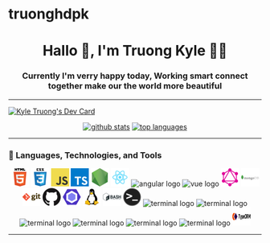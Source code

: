 # truonghdpk

<h1 align="center">Hallo 👋, I'm Truong Kyle 👨‍💻</h1>
<h3 align="center">Currently I'm verry happy today, Working smart connect together make our the world more beautiful</h3>

---
<a href="https://app.daily.dev/truonghdpk"><img src="https://api.daily.dev/devcards/b8622a17c0f34ce0ac51e32a834560b7.png?r=v9i" width="400" alt="Kyle Truong's Dev Card"/></a>
<p align="center">
  <a href="https://github.com/rivenirvana/github-readme-stats" title="GitHub Readme Stats"><img src="https://github-readme-stats.vercel.app/api?username=truonghdpk&show_icons=true&theme=default&count_private=true&show_icons=true" width=60.40%" alt="github stats" /></a>
  <a href="https://github.com/rivenirvana/github-readme-stats" title="GitHub Readme Stats"><img src="https://github-readme-stats.vercel.app/api/top-langs/?username=truonghdpk&layout=compact" width=35.60%" alt="top languages" /></a>
</p>

---

### 🧰 Languages, Technologies, and Tools

<p align="center">
  <a title="HTML"><img src="https://raw.githubusercontent.com/github/explore/80688e429a7d4ef2fca1e82350fe8e3517d3494d/topics/html/html.png" alt="html logo" width="36" height="36" /></a>
  <a title="CSS"><img src="https://raw.githubusercontent.com/github/explore/80688e429a7d4ef2fca1e82350fe8e3517d3494d/topics/css/css.png" alt="css logo" width="36" height="36" /></a>
  <a title="JavaScript"><img src="https://raw.githubusercontent.com/github/explore/80688e429a7d4ef2fca1e82350fe8e3517d3494d/topics/javascript/javascript.png" alt="javascript logo" width="36" height="36" /></a>
  <a title="TypeScript"><img src="https://raw.githubusercontent.com/github/explore/80688e429a7d4ef2fca1e82350fe8e3517d3494d/topics/typescript/typescript.png" alt="typescript logo" width="36" height="36"  /></a>
  <a title="Node.js"><img src="https://raw.githubusercontent.com/github/explore/80688e429a7d4ef2fca1e82350fe8e3517d3494d/topics/nodejs/nodejs.png" alt="nodejs logo" width="36" height="36" /></a>
  <a title="React"><img src="https://raw.githubusercontent.com/github/explore/80688e429a7d4ef2fca1e82350fe8e3517d3494d/topics/react/react.png" alt="react logo" width="36" height="36"  /></a>
  <a title="Angular"><img src="https://angular.io/assets/images/logos/angular/angular.svg" alt="angular logo" width="36" height="36"  /></a>
  <a title="Vue"><img src="https://vuejs.org/images/logo.png" alt="vue logo" width="36" height="36"  /></a> 
  <a title="GraphQL"><img src="https://raw.githubusercontent.com/github/explore/5c058a388828bb5fde0bcafd4bc867b5bb3f26f3/topics/graphql/graphql.png" alt="graphql logo" width="36" height="36" /></a>
  <a title="MongoDB"><img src="https://raw.githubusercontent.com/github/explore/80688e429a7d4ef2fca1e82350fe8e3517d3494d/topics/mongodb/mongodb.png" alt="mongodb logo" width="36" height="36" /></a>
  <a title="Git"><img src="https://raw.githubusercontent.com/github/explore/80688e429a7d4ef2fca1e82350fe8e3517d3494d/topics/git/git.png" alt="git logo" width="36" height="36" /></a>
  <a title="GitHub"><img src="https://raw.githubusercontent.com/github/explore/78df643247d429f6cc873026c0622819ad797942/topics/github/github.png" alt="github logo" width="36" height="36" /></a>
  <a title="ESLint"><img src="https://raw.githubusercontent.com/github/explore/80688e429a7d4ef2fca1e82350fe8e3517d3494d/topics/eslint/eslint.png"  alt="eslint logo" width="36" height="36"  /></a>
  <a title="Linux"><img src="https://raw.githubusercontent.com/github/explore/80688e429a7d4ef2fca1e82350fe8e3517d3494d/topics/linux/linux.png" alt="linux logo" width="36" height="36" /></a>
  <a title="Bash"><img src="https://raw.githubusercontent.com/github/explore/80688e429a7d4ef2fca1e82350fe8e3517d3494d/topics/bash/bash.png" alt="bash logo" width="36" height="36" /></a>
  <a title="Terminal"><img src="https://raw.githubusercontent.com/github/explore/d92924b1d925bb134e308bd29c9de6c302ed3beb/topics/terminal/terminal.png" alt="terminal logo" width="36" height="36" /></a>
  <a title="Open-core"><img src="https://dortania.github.io/OpenCore-Install-Guide/homepage.png" alt="terminal logo" width="36" height="36" /></a>
  <a title="Docker"><img src="https://d1q6f0aelx0por.cloudfront.net/product-logos/library-docker-logo.png" alt="terminal logo" width="36" height="36" /></a>
  <a title="Docker-compose"><img src="https://github.com/docker/compose/raw/master/logo.png?raw=true" alt="terminal logo" width="36" height="36" /></a>
  <a title="Traefik"><img src="https://d1q6f0aelx0por.cloudfront.net/product-logos/library-traefik-logo.png" alt="terminal logo" width="36" height="36" /></a>
  <a title="Vendure"><img src="https://www.vendure.io/logo.png" alt="terminal logo" width="36" height="36" /></a>
  <a title="Nestjs"><img src="https://d33wubrfki0l68.cloudfront.net/e937e774cbbe23635999615ad5d7732decad182a/26072/logo-small.ede75a6b.svg" alt="terminal logo" width="36" height="36" /></a>
  <a title="Type-orm"><img src="https://github.com/typeorm/typeorm/raw/master/resources/logo_big.png" alt="terminal logo" width="36" height="36" /></a>
</p>

---
